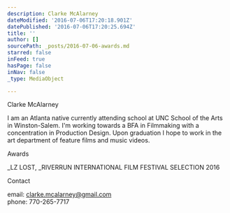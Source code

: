 ```yaml
---
description: Clarke McAlarney
dateModified: '2016-07-06T17:20:18.901Z'
datePublished: '2016-07-06T17:20:25.694Z'
title: ''
author: []
sourcePath: _posts/2016-07-06-awards.md
starred: false
inFeed: true
hasPage: false
inNav: false
_type: MediaObject

---
```

Clarke McAlarney

I am an Atlanta native currently attending school at UNC School of the Arts in Winston-Salem. I'm working towards a BFA in Filmmaking with a concentration in Production Design. Upon graduation I hope to work in the art department of feature films and music videos.

Awards

_LZ LOST, _RIVERRUN INTERNATIONAL FILM FESTIVAL SELECTION 2016

Contact

email: clarke.mcalarney@gmail.com  
phone: 770-265-7717